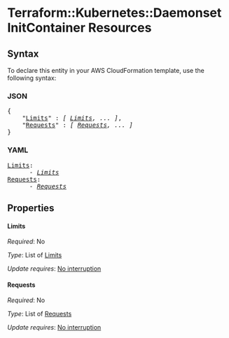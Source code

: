 # Terraform::Kubernetes::Daemonset InitContainer Resources

## Syntax

To declare this entity in your AWS CloudFormation template, use the following syntax:

### JSON

<pre>
{
    "<a href="#limits" title="Limits">Limits</a>" : <i>[ <a href="initcontainer-resources-limits.md">Limits</a>, ... ]</i>,
    "<a href="#requests" title="Requests">Requests</a>" : <i>[ <a href="initcontainer-resources-requests.md">Requests</a>, ... ]</i>
}
</pre>

### YAML

<pre>
<a href="#limits" title="Limits">Limits</a>: <i>
      - <a href="initcontainer-resources-limits.md">Limits</a></i>
<a href="#requests" title="Requests">Requests</a>: <i>
      - <a href="initcontainer-resources-requests.md">Requests</a></i>
</pre>

## Properties

#### Limits

_Required_: No

_Type_: List of <a href="initcontainer-resources-limits.md">Limits</a>

_Update requires_: [No interruption](https://docs.aws.amazon.com/AWSCloudFormation/latest/UserGuide/using-cfn-updating-stacks-update-behaviors.html#update-no-interrupt)

#### Requests

_Required_: No

_Type_: List of <a href="initcontainer-resources-requests.md">Requests</a>

_Update requires_: [No interruption](https://docs.aws.amazon.com/AWSCloudFormation/latest/UserGuide/using-cfn-updating-stacks-update-behaviors.html#update-no-interrupt)

